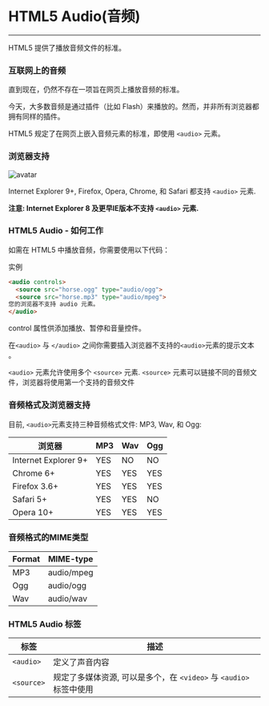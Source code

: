 # HTML5 Audio(音频)
---

HTML5 提供了播放音频文件的标准。

### 互联网上的音频
直到现在，仍然不存在一项旨在网页上播放音频的标准。

今天，大多数音频是通过插件（比如 Flash）来播放的。然而，并非所有浏览器都拥有同样的插件。

HTML5 规定了在网页上嵌入音频元素的标准，即使用 `<audio>` 元素。

### 浏览器支持

![avatar](https://hullis.github.io/tuchuang/vuepress/20210906163143327.png)

Internet Explorer 9+, Firefox, Opera, Chrome, 和 Safari 都支持 `<audio>` 元素.

**注意: Internet Explorer 8 及更早IE版本不支持 `<audio>` 元素.**

### HTML5 Audio - 如何工作
如需在 HTML5 中播放音频，你需要使用以下代码：

实例
```html
<audio controls>
  <source src="horse.ogg" type="audio/ogg">
  <source src="horse.mp3" type="audio/mpeg">
您的浏览器不支持 audio 元素。
</audio>
```

control 属性供添加播放、暂停和音量控件。

在`<audio>` 与 `</audio>` 之间你需要插入浏览器不支持的`<audio>`元素的提示文本 。

`<audio>` 元素允许使用多个 `<source>` 元素. `<source>` 元素可以链接不同的音频文件，浏览器将使用第一个支持的音频文件

### 音频格式及浏览器支持
目前, `<audio>`元素支持三种音频格式文件: MP3, Wav, 和 Ogg:

|浏览器								|MP3|Wav|Ogg|
|----|----|----|----|
|Internet Explorer 9+	|YES|NO	|NO	|
|Chrome 6+						|YES|YES|YES|
|Firefox 3.6+					|YES|YES|YES|
|Safari 5+						|YES|YES|NO	|
|Opera 10+						|YES|YES|YES|

### 音频格式的MIME类型

|Format	|MIME-type	|
|----		|----				|
|MP3		|audio/mpeg	|
|Ogg		|audio/ogg	|
|Wav		|audio/wav	|

### HTML5 Audio 标签

|标签				|描述																															|
|----				|----																															|
|`<audio>`	|定义了声音内容																										|
|`<source>`	|规定了多媒体资源, 可以是多个，在 `<video>` 与 `<audio>`标签中使用|